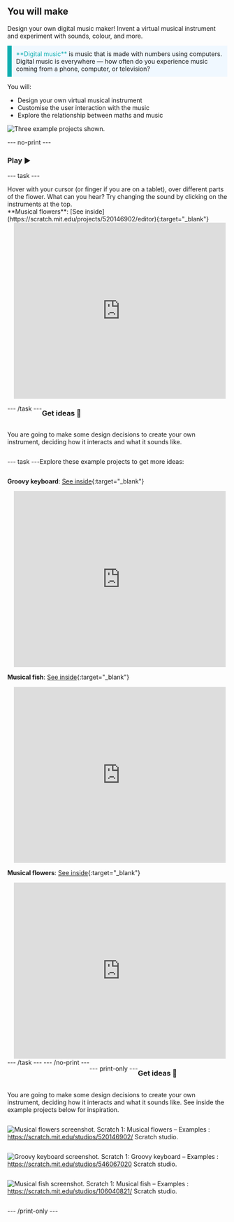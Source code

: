 ## You will make

Design your own digital music maker! Invent a virtual musical instrument and experiment with sounds, colour, and more.

<p style="border-left: solid; border-width:10px; border-color: #0faeb0; background-color: aliceblue; padding: 10px;">
<span style="color: #0faeb0">**Digital music**</span> is music that is made with numbers using computers. Digital music is everywhere — how often do you experience music coming from a phone, computer, or television?
</p>

You will:
+ Design your own virtual musical instrument
+ Customise the user interaction with the music
+ Explore the relationship between maths and music

![Three example projects shown.](images/musical-showcase.png)

--- no-print ---

### Play ▶️

--- task ---

<div style="display: flex; flex-wrap: wrap">
<div style="flex-basis: 175px; flex-grow: 1">  
Hover with your cursor (or finger if you are on a tablet), over different parts of the flower. What can you hear? Try changing the sound by clicking on the instruments at the top.

</div>
<div>
**Musical flowers**: [See inside](https://scratch.mit.edu/projects/520146902/editor){:target="_blank"}
<div class="scratch-preview" style="margin-left: 15px;">
  <iframe allowtransparency="true" width="485" height="402" src="https://scratch.mit.edu/projects/embed/520146902/?autostart=false" frameborder="0"></iframe>
</div>

</div>

--- /task ---

### Get ideas 💭

You are going to make some design decisions to create your own instrument, deciding how it interacts and what it sounds like.

--- task ---

Explore these example projects to get more ideas:

**Groovy keyboard**: [See inside](https://scratch.mit.edu/projects/546067020/editor){:target="_blank"}
<div class="scratch-preview" style="margin-left: 15px;">
  <iframe allowtransparency="true" width="485" height="402" src="https://scratch.mit.edu/projects/embed/546067020/?autostart=false" frameborder="0"></iframe>
</div>

**Musical fish**: [See inside](https://scratch.mit.edu/projects/106040821/editor){:target="_blank"}
<div class="scratch-preview" style="margin-left: 15px;">
  <iframe allowtransparency="true" width="485" height="402" src="https://scratch.mit.edu/projects/embed/106040821/?autostart=false" frameborder="0"></iframe>
</div>

**Musical flowers**: [See inside](https://scratch.mit.edu/projects/520146902/editor){:target="_blank"}
<div class="scratch-preview" style="margin-left: 15px;">
  <iframe allowtransparency="true" width="485" height="402" src="https://scratch.mit.edu/projects/embed/520146902/?autostart=false" frameborder="0"></iframe>
</div>
--- /task --- --- /no-print ---

--- print-only ---

### Get ideas 💭

You are going to make some design decisions to create your own instrument, deciding how it interacts and what it sounds like. See inside the example projects below for inspiration.

![Musical flowers screenshot.](images/musical-flowers.png) Scratch 1: Musical flowers – Examples : https://scratch.mit.edu/studios/520146902/ Scratch studio.

![Groovy keyboard screenshot.](images/groovy-keyboard.png) Scratch 1: Groovy keyboard – Examples : https://scratch.mit.edu/studios/546067020 Scratch studio.

![Musical fish screenshot.](images/musical-fish.png) Scratch 1: Musical fish – Examples : https://scratch.mit.edu/studios/106040821/ Scratch studio.


--- /print-only ---
